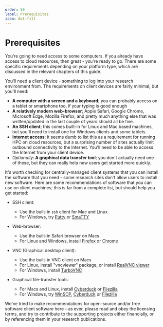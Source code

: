 ```yaml
---
order: 50
label: Prerequisites
icon: dot-fill
---
```



# Prerequisites


You're going to need access to some computers. If you already have access to cloud resources, then great - you're ready to go. There are some specific requirements depending on your platform type, which are discussed in the relevant chapters of this guide. 

You'll need a client device - something to log into your research environment from. The requirements on client devices are fairly minimal, but you'll need:

 - **A computer with a screen and a keyboard**; you can probably access on a tablet or smartphone too, if your typing is good enough
 - **A relatively modern web-browser**; Apple Safari, Google Chrome, Microsoft Edge, Mozilla Firefox, and pretty much anything else that was written/updated in the last couple of years should all be fine.
 - **An SSH client**; this comes built-in for Linux and Mac based machines, but you'll need to install one for Windows clients and some tablets.
 - **Internet access**; it seems dumb to list this as a requirement for running HPC on cloud resources, but a surprising number of sites actually limit outbound connectivity to the Internet. You'll need to be able to access the Internet from your client device.
 - *Optionally:* **A graphical data transfer tool**; you don't actually need one of these, but they can really help new users get started more quickly. 
 

It's worth checking for centrally-managed client systems that you can install the software that you need - some research sites don't allow users to install new software. Here are some recommendations of software that you can use on client machines; this is far from a complete list, but should help you get started:

 - SSH client:
    - Use the built-in `ssh` client for Mac and Linux
    - For Windows, try [Putty](http://www.chiark.greenend.org.uk/~sgtatham/putty/download.html) or [SmaTTY](http://smartty.sysprogs.com/)


 - Web-browser:
    - Use the built-in Safari browser on Macs
    - For Linux and Windows, install [Firefox](http://www.mozilla.org/firefox) or [Chrome](https://www.google.com/chrome/browser/desktop/)


 - VNC (Graphical desktop client):
    - Use the built-in VNC client on Macs
    - For Linux, install "vncviewer" package, or install [RealVNC viewer](https://www.realvnc.com/download/viewer/linux/)
    - For Windows, install [TurboVNC](https://sourceforge.net/projects/turbovnc/)
     
 - Graphical file-transfer tools:
    - For Macs and Linux, install [Cyberduck](http://cyberduck.ch/) or [Filezilla](https://filezilla-project.org/)
    - For Windows, try [WinSCP](https://winscp.net/), [Cyberduck](http://cyberduck.ch/) or [Filezilla](https://filezilla-project.org/)

We've tried to make recommendations for open-source and/or free software client software here - as ever, please read and obey the licensing terms, and try to contribute to the supporting projects either financially, or by referencing them in your research publications. 

